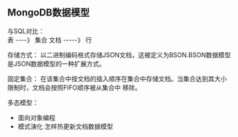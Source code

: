 ## MongoDB数据模型

与SQL对比：  
表  ----》 集合
文档   -----》 行

存储方式：
以二进制编码格式存储JSON文档，这被定义为BSON.BSON数据模型是JSON数据模型的一种扩展方式。

固定集合：
在该集合中按文档的插入顺序在集合中存储文档。当集合达到其大小限制时，文档会按照FIFO顺序被从集合中
移除。

多态模型：
 - 面向对象编程
 - 模式演化 怎样热更新文档数据模型

